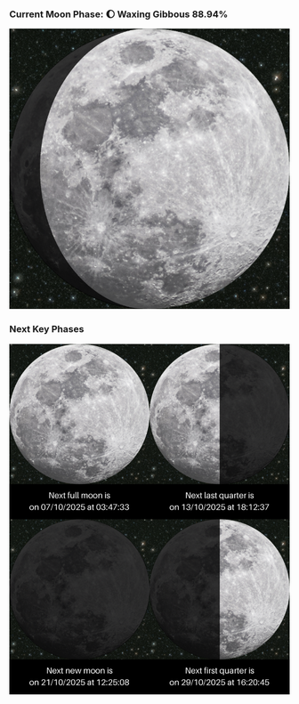### Current Moon Phase: 🌔 Waxing Gibbous 88.94%
![Moon Phase](moonphase.png)
### Next Key Phases
![Gallery](gallery.png)